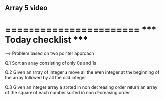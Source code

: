 
## Array 5 video

=======================
*** Today checklist ***
=======================

==> Problem based on two pointer approach

Q.1 Sort an array consisting of only 0s and 1s


Q.2 Given an array of integer a move all the even integer at the beginning of the array followed by all the odd integer


Q.3 Given an integer array a sorted in non decreasing order return an array of the square of each number sorted in non decreasing order






